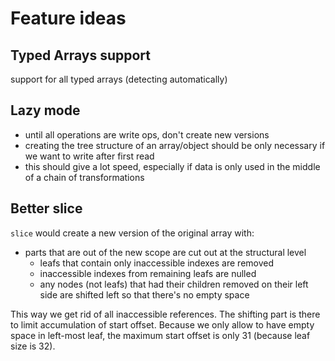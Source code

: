 # Feature ideas

## Typed Arrays support

support for all typed arrays (detecting automatically)

## Lazy mode

- until all operations are write ops, don't create new versions
- creating the tree structure of an array/object should be only necessary if we want to write after first read
- this should give a lot speed, especially if data is only used in the middle of a chain of transformations

## Better slice

`slice` would create a new version of the original array with:

- parts that are out of the new scope are cut out at the structural level
  - leafs that contain only inaccessible indexes are removed
  - inaccessible indexes from remaining leafs are nulled
  - any nodes (not leafs) that had their children removed on their left side are shifted left so that there's no empty space

This way we get rid of all inaccessible references. The shifting part
is there to limit accumulation of start offset. Because we only allow
to have empty space in left-most leaf, the maximum start offset is
only 31 (because leaf size is 32).